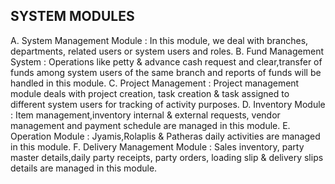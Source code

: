 ## SYSTEM MODULES

A.	System Management Module : In this module, we deal with branches, departments, related users or system users and roles.
B.	Fund Management System : Operations like petty & advance cash request and clear,transfer of funds among system users of the same branch and reports of funds will be handled in this module.
C.	Project Management : Project management module deals with project creation, task    creation & task assigned to different system users for tracking of activity purposes.
D.	Inventory Module : Item management,inventory internal & external requests, vendor management and payment schedule are managed in this module. 
E.	Operation Module :  Jyamis,Rolaplis & Patheras daily activities are managed in this module. 
F.	Delivery Management Module : Sales inventory, party master details,daily party receipts, party orders, loading slip & delivery slips details are managed in this module.
